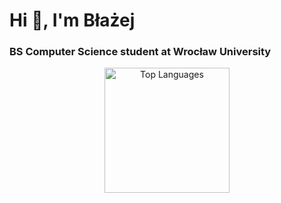 <h1 align="left">Hi 👋, I'm Błażej</h1>
<h3 align="left">BS Computer Science student at Wrocław University</h3>

<div align="center">
  <img src="https://github-readme-stats.vercel.app/api/top-langs?username=8molik&show_icons=true&locale=en&layout=compact&theme=dark" alt="Top Languages" height="200" />
</div>
